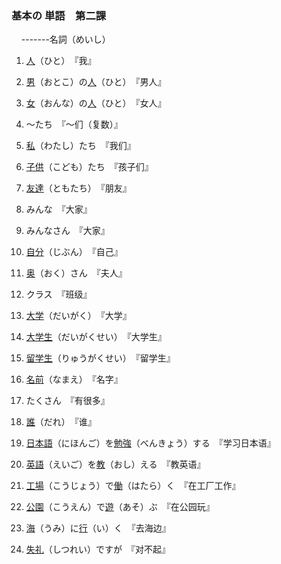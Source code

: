 ### 基本の 単語　第二課

    -------名詞（めいし）

1. <u>人</u>（ひと）　『我』

2. <u>男</u>（おとこ）の<u>人</u>（ひと）　『男人』

3. <u>女</u>（おんな）の<u>人</u>（ひと）　『女人』

4. 〜たち　『～们（复数）』

5. <u>私</u>（わたし）たち　『我们』

6. <u>子供</u>（こども）たち　『孩子们』

7. <u>友達</u>（ともたち）　『朋友』

8. みんな　『大家』

9. みんなさん　『大家』

10. <u>自分</u>（じぶん）　『自己』

11. <u>奥</u>（おく）さん　『夫人』

12. クラス　『班级』

13. <u>大学</u>（だいがく）　『大学』

14. <u>大学生</u>（だいがくせい）　『大学生』

15. <u>留学生</u>（りゅうがくせい）　『留学生』

16. <u>名前</u>（なまえ）　『名字』

17. たくさん　『有很多』

18. <u>誰</u>（だれ）　『谁』

19. <u>日本語</u>（にほんご）を<u>勉強</u>（べんきょう）する　『学习日本语』

20. <u>英語</u>（えいご）を<u>教</u>（おし）える　『教英语』

21. <u>工場</u>（こうじょう）で<u>働</u>（はたら）く　『在工厂工作』

22. <u>公園</u>（こうえん）で<u>遊</u>（あそ）ぶ　『在公园玩』

23. <u>海</u>（うみ）に<u>行</u>（い）く　『去海边』

24. <u>失礼</u>（しつれい）ですが　『对不起』


